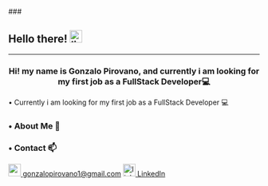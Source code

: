 ###<h2>Hello there!  <img src="https://emojis.slackmojis.com/emojis/images/1482947228/1532/lightsaber.png" alt="ligthsaber" width="25px"/> </h2>

<hr></hr>
<h3 align="center">Hi! my name is Gonzalo Pirovano, and currently i am looking for my first job as a FullStack Developer💻</h3>
 • Currently i am looking for my first job as a FullStack Developer 💻
<h3 style="font-weight:bold"> • About Me 👀</h3>

<h3 style="font-weight:bold"> • Contact 📫</h3>

<div style="display:box">
   <a href="mailto:gonzalopirovano1@gmail.com"> <img src="https://upload.wikimedia.org/wikipedia/commons/thumb/8/8c/Gmail_Icon_%282013-2020%29.svg/1280px-Gmail_Icon_%282013-2020%29.svg.png" alt="gmailIcon" width="25px"> gonzalopirovano1@gmail.com</a> 
   <a href="https://www.linkedin.com/in/gonzalo-pirovano/"> <img src="https://upload.wikimedia.org/wikipedia/commons/thumb/f/f8/LinkedIn_icon_circle.svg/2048px-LinkedIn_icon_circle.svg.png" alt="linkedinIcon" width="25px"> LinkedIn</a>
</div>
